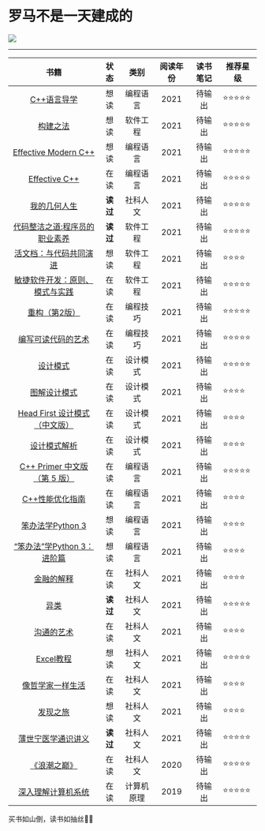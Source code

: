 # 罗马不是一天建成的


![](https://pic.imgdb.cn/item/60986fa0d1a9ae528f5f4fb0.jpg)

---


| 书籍 | 状态 | 类别 | 阅读年份 | 读书笔记 | 推荐星级 |
| :--: | :--: | :----------: | :------: | :------: | ---- |
| [C++语言导学](https://book.douban.com/subject/26416562/) | 想读 |  编程语言 | 2021 | 待输出 | ⭐⭐⭐⭐⭐ |
| [构建之法](https://book.douban.com/subject/27069503/) | 想读 | 软件工程 | 2021 | 待输出 | ⭐⭐⭐⭐⭐ |
| [Effective Modern C++](https://book.douban.com/subject/25923597/) | 想读 | 编程语言 | 2021 | 待输出 | ⭐⭐⭐⭐⭐ |
| [Effective C++ ](https://book.douban.com/subject/5387403/) | 在读 | 编程语言 | 2021 | 待输出 | ⭐⭐⭐⭐⭐ |
| [我的几何人生 ](https://book.douban.com/subject/35308863/) | **读过** | 社科人文 | 2021 | 待输出 | ⭐⭐⭐⭐⭐ |
| [代码整洁之道:程序员的职业素养 ](https://book.douban.com/subject/26919457/) | **读过** | 软件工程 | 2021 | 待输出 | ⭐⭐⭐⭐⭐ |
| [活文档：与代码共同演进 ](https://book.douban.com/subject/35372829/) | 想读 | 软件工程 | 2021 | 待输出 | ⭐⭐⭐⭐ |
| [敏捷软件开发：原则、模式与实践 ](https://book.douban.com/subject/1140457/) | 在读 | 软件工程 | 2021 | 待输出 | ⭐⭐⭐⭐⭐ |
|   [重构（第2版）](https://book.douban.com/subject/30468597/)   | 在读 |  编程技巧    |     2021         | 待输出         | ⭐⭐⭐⭐⭐ |
| [编写可读代码的艺术](https://book.douban.com/subject/10797189//) | 在读 | 编程技巧 | 2021 | 待输出 | ⭐⭐⭐⭐⭐ |
| [设计模式](https://book.douban.com/subject/1052241/) | 在读 | 设计模式 | 2021 | 待输出 | ⭐⭐⭐⭐⭐ |
| [图解设计模式](https://book.douban.com/subject/26933281/) | 在读 | 设计模式 | 2021 | 待输出 | ⭐⭐⭐⭐ |
| [Head First 设计模式（中文版）](https://book.douban.com/subject/2243615/) | 在读 | 设计模式 | 2021 | 待输出 | ⭐⭐⭐⭐ |
| [设计模式解析](https://book.douban.com/subject/26881757/) | 在读 | 设计模式 | 2021 | 待输出 | ⭐⭐⭐⭐ |
| [C++ Primer 中文版（第 5 版）](https://book.douban.com/subject/25708312/) | 在读 | 编程语言 | 2021 | 待输出 | ⭐⭐⭐⭐⭐ |
| [C++性能优化指南](https://book.douban.com/subject/27666339/) | 在读 | 编程语言 | 2021 | 待输出 | ⭐⭐⭐⭐ |
| [笨办法学Python 3](https://book.douban.com/subject/30237842/) | 想读 | 编程语言 | 2021 | 待输出 | ⭐⭐⭐⭐ |
| [“笨办法”学Python 3：进阶篇](https://book.douban.com/subject/35043941/) | 想读 | 编程语言 | 2021 | 待输出 | ⭐⭐⭐⭐ |
| [金融的解释](https://book.douban.com/subject/26032227) | 在读 | 社科人文 | 2021 | 待输出 | ⭐⭐⭐⭐ |
| [异类](https://book.douban.com/subject/25863621/) | **读过** | 社科人文 | 2021 | 待输出 | ⭐⭐⭐⭐⭐ |
| [沟通的艺术](https://book.douban.com/subject/30193204/) | 在读 | 社科人文 | 2021 | 待输出 | ⭐⭐⭐⭐ |
| [Excel教程](https://www.bilibili.com/video/BV184411C7Ci) | 想读 | 社科人文 | 2021 | 待输出 | ⭐⭐⭐⭐⭐ |
| [像哲学家一样生活](https://book.douban.com/subject/27167270/) | 在读 | 社科人文 | 2021 | 待输出 | ⭐⭐⭐⭐ |
| [发现之旅](https://book.douban.com/subject/10439064/) | 想读 | 社科人文 | 2021 | 待输出 | ⭐⭐⭐⭐ |
| [薄世宁医学通识讲义](https://book.douban.com/subject/34842793/) | **读过** | 社科人文 | 2021 | 待输出 | ⭐⭐⭐⭐⭐ |
| [《浪潮之巅》](https://book.douban.com/subject/33474750/) | 在读 | 社科人文 | 2020 | 待输出 | ⭐⭐⭐⭐⭐ |
| [深入理解计算机系统](https://book.douban.com/subject/26912767/) | 在读 | 计算机原理 | 2019 | 待输出 | ⭐⭐⭐⭐⭐ |

买书如山倒，读书如抽丝🤦‍♂️
